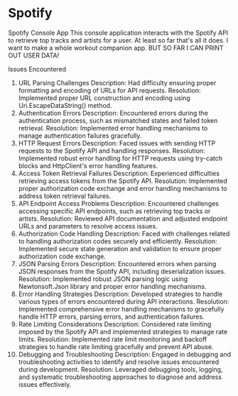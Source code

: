 # Spotify
Spotify Console App
This console application interacts with the Spotify API to retrieve top tracks and artists for a user. At least so far that's all it does. I want to make a whole workout companion app. BUT SO FAR I CAN PRINT OUT USER DATA!

Issues Encountered
1. URL Parsing Challenges
Description: Had difficulty ensuring proper formatting and encoding of URLs for API requests.
Resolution: Implemented proper URL construction and encoding using Uri.EscapeDataString() method.
2. Authentication Errors
Description: Encountered errors during the authentication process, such as mismatched states and failed token retrieval.
Resolution: Implemented error handling mechanisms to manage authentication failures gracefully.
3. HTTP Request Errors
Description: Faced issues with sending HTTP requests to the Spotify API and handling responses.
Resolution: Implemented robust error handling for HTTP requests using try-catch blocks and HttpClient's error handling features.
4. Access Token Retrieval Failures
Description: Experienced difficulties retrieving access tokens from the Spotify API.
Resolution: Implemented proper authorization code exchange and error handling mechanisms to address token retrieval failures.
5. API Endpoint Access Problems
Description: Encountered challenges accessing specific API endpoints, such as retrieving top tracks or artists.
Resolution: Reviewed API documentation and adjusted endpoint URLs and parameters to resolve access issues.
6. Authorization Code Handling
Description: Faced with challenges related to handling authorization codes securely and efficiently.
Resolution: Implemented secure state generation and validation to ensure proper authorization code exchange.
7. JSON Parsing Errors
Description: Encountered errors when parsing JSON responses from the Spotify API, including deserialization issues.
Resolution: Implemented robust JSON parsing logic using Newtonsoft.Json library and proper error handling mechanisms.
8. Error Handling Strategies
Description: Developed strategies to handle various types of errors encountered during API interactions.
Resolution: Implemented comprehensive error handling mechanisms to gracefully handle HTTP errors, parsing errors, and authentication failures.
9. Rate Limiting Considerations
Description: Considered rate limiting imposed by the Spotify API and implemented strategies to manage rate limits.
Resolution: Implemented rate limit monitoring and backoff strategies to handle rate limiting gracefully and prevent API abuse.
10. Debugging and Troubleshooting
Description: Engaged in debugging and troubleshooting activities to identify and resolve issues encountered during development.
Resolution: Leveraged debugging tools, logging, and systematic troubleshooting approaches to diagnose and address issues effectively.
